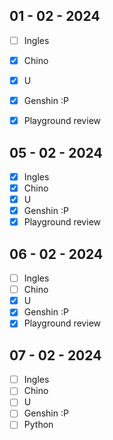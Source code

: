 ## 01 - 02 - 2024

- [ ] Ingles
- [x] Chino
- [x] U
- [x] Genshin :P
- [x] Playground review


## 05 - 02 - 2024

- [x] Ingles
- [x] Chino
- [x] U
- [x] Genshin :P
- [x] Playground review

## 06 - 02 - 2024

- [ ] Ingles
- [ ] Chino
- [x] U
- [x] Genshin :P
- [x] Playground review

## 07 - 02 - 2024

- [ ] Ingles
- [ ] Chino
- [ ] U
- [ ] Genshin :P
- [ ] Python 